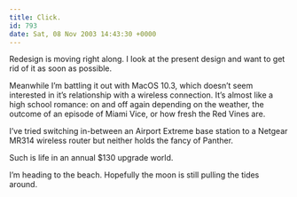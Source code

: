 ```yaml
---
title: Click.
id: 793
date: Sat, 08 Nov 2003 14:43:30 +0000
---
```


Redesign is moving right along. I look at the present design and want to get rid of it as soon as possible.  

Meanwhile I’m battling it out with MacOS 10.3, which doesn’t seem interested in it’s relationship with a wireless connection. It’s almost like a high school romance: on and off again depending on the weather, the outcome of an episode of Miami Vice, or how fresh the Red Vines are.  

I’ve tried switching in-between an Airport Extreme base station to a Netgear MR314 wireless router but neither holds the fancy of Panther.  

Such is life in an annual $130 upgrade world.  

I’m heading to the beach. Hopefully the moon is still pulling the tides around.





